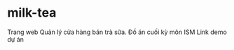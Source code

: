 # milk-tea
Trang web Quản lý cửa hàng bán trà sữa. Đồ án cuối kỳ môn ISM
<a src="https://www.youtube.com/watch?v=voPEc33hCDc">Link demo dự án</a>

